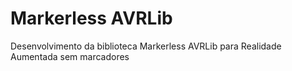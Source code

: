 # Markerless AVRLib
Desenvolvimento da biblioteca Markerless AVRLib para Realidade Aumentada sem marcadores
